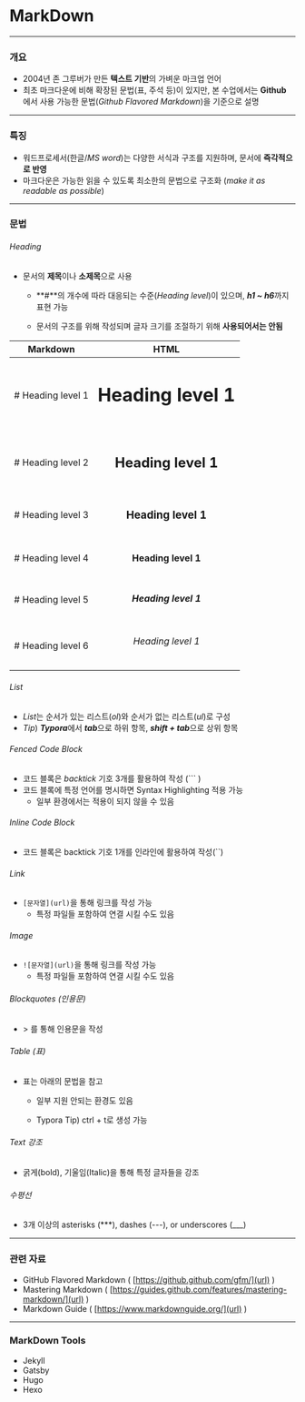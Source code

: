 # MarkDown

**********

### 개요

* 2004년 존 그루버가 만든 **텍스트 기반**의 가벼운 마크업 언어
* 최초 마크다운에 비해 확장된 문법(표, 주석 등)이 있지만, 본 수업에서는 **Github** 에서 사용 가능한 문법(*Github Flavored Markdown*)을 기준으로 설명

*********

### 특징

* 워드프로세서(한글/*MS word*)는 다양한 서식과 구조를 지원하며, 문서에 **즉각적으로 반영**
* 마크다운은 가능한 읽을 수 있도록 최소한의 문법으로 구조화 (*make it as readable as possible*)

***

### 문법

###### *Heading*

* 문서의 **제목**이나 **소제목**으로 사용 

  * **#**의 개수에 따라 대응되는 수준(*Heading level*)이 있으며, ***h1 ~ h6***까지 표현 가능

  * 문서의 구조를 위해 작성되며 글자 크기를 조절하기 위해 **사용되어서는 안됨**

|     Markdown      |           HTML           |
| :---------------: | :----------------------: |
| # Heading level 1 | <h1> Heading level 1<h1> |
| # Heading level 2 | <h2> Heading level 1<h2> |
| # Heading level 3 | <h3> Heading level 1<h3> |
| # Heading level 4 | <h4> Heading level 1<h4> |
| # Heading level 5 | <h5> Heading level 1<h5> |
| # Heading level 6 | <h6> Heading level 1<h6> |



###### *List*

* *List*는 순서가 있는 리스트(*ol*)와 순서가 없는 리스트(*ul*)로 구성
* *Tip*) ***Typora***에서 ***tab***으로 하위 항목, ***shift + tab***으로 상위 항목



###### *Fenced Code Block*

* 코드 블록은 *backtick* 기호 3개를 활용하여 작성 (``` )
* 코드 블록에 특정 언어를 명시하면 Syntax Highlighting 적용 가능
  * 일부 환경에서는 적용이 되지 않을 수 있음



###### *Inline Code Block*

* 코드 블록은 backtick 기호 1개를 인라인에 활용하여 작성(``)



###### *Link*

* `[문자열](url)`을 통해 링크를 작성 가능
  * 특정 파일들 포함하여 연결 시킬 수도 있음



###### *Image*

* `![문자열](url)`을 통해 링크를 작성 가능
  * 특정 파일들 포함하여 연결 시킬 수도 있음



###### *Blockquotes* (인용문)

* \> 를 통해 인용문을 작성



###### *Table* (표)

* 표는 아래의 문법을 참고

  * 일부 지원 안되는 환경도 있음

  * Typora Tip) ctrl + t로 생성 가능



###### *Text* 강조

* 굵게(bold), 기울임(Italic)을 통해 특정 글자들을 강조



###### 수평선

* 3개 이상의 asterisks (***), dashes (---), or underscores (___)



*****

### 관련 자료

* GitHub Flavored Markdown (   [https://github.github.com/gfm/](url)   )
* Mastering Markdown (   [https://guides.github.com/features/mastering-markdown/](url)   )
* Markdown Guide (  [https://www.markdownguide.org/](url)   )

****

### MarkDown Tools

* Jekyll
* Gatsby
* Hugo
* Hexo

